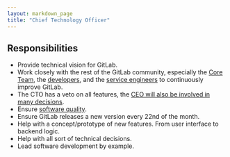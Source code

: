 ```yaml
---
layout: markdown_page
title: "Chief Technology Officer"
---
```



## Responsibilities
* Provide technical vision for GitLab.
* Work closely with the rest of the GitLab community, especially the [Core Team](https://about.gitlab.com/core-team/), 
the [developers](https://about.gitlab.com/jobs/developer/), and the 
[service engineers](https://about.gitlab.com/jobs/service-engineer/) to continuously improve GitLab.
* The CTO has a veto on all features, 
the [CEO will also be involved in many decisions](http://www.bhorowitz.com/why_founders_fail_the_product_ceo_paradox).
* Ensure [software quality](https://en.wikipedia.org/wiki/Software_quality).
* Ensure GitLab releases a new version every 22nd of the month.
* Help with a concept/prototype of new features. From user interface to backend logic. 
* Help with all sort of technical decisions.
* Lead software development by example.